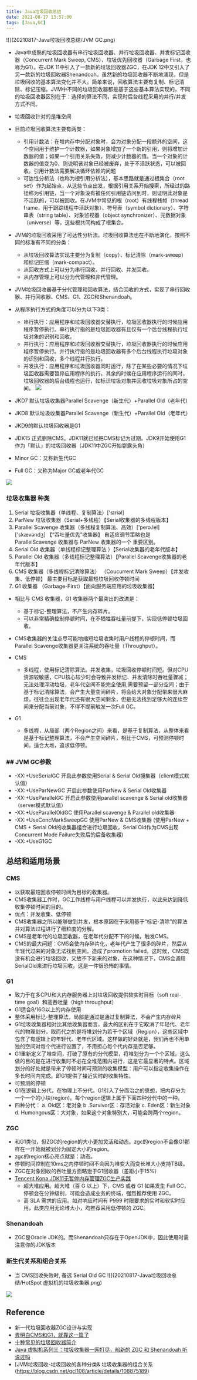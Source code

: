 ```yaml
---
title: Java垃圾回收总结
date: 2021-08-17 13:57:00
tags: [Java,GC]
---
```

![](20210817-Java垃圾回收总结/JVM GC.png)

+ Java中成熟的垃圾回收器有串行垃圾回收器、并行垃圾回收器、并发标记回收器（Concurrent Mark Sweep, CMS）、垃圾优先回收器（Garbage First，也称为G1）。在JDK 11中引入了一款新的垃圾回收器ZGC，在JDK 12中又引入了另一款新的垃圾回收器Shenandoah。虽然新的垃圾回收器不断地涌现，但是垃圾回收的基本算法变化并不大。简单来说，回收算法主要有复制、标记清除、标记压缩。JVM中不同的垃圾回收器都是基于这些基本算法实现的，不同的垃圾回收器区别在于：选择的算法不同，实现时后台线程采用的并行/并发方式不同。

+ 垃圾回收针对的是堆空间

+ 目前垃圾回收算法主要有两类：
	- 引用计数法：在堆内存中分配对象时，会为对象分配一段额外的空间，这个空间用于维护一个计数器，如果对象增加了一个新的引用，则将增加计数器的值；如果一个引用关系失效，则减少计数器的值。当一个对象的计数器的值变为0，则说明该对象已经被废弃，处于不活跃状态，可以被回收。引用计数法需要解决循环依赖的问题
	- 可达性分析法（也称为根引用分析法），基本思路就是通过根集合（root set）作为起始点，从这些节点出发，根据引用关系开始搜索，所经过的路径称为引用链，当一个对象没有被任何引用链访问到时，则证明此对象是不活跃的，可以被回收。在JVM中常见的根（root）有线程栈帧（thread frame，用于跟踪线程中活跃对象）、符号表（symbol dictionary）、字符串表（string table）、对象监视器（object synchronizer）、元数据对象（universe）等，这些根共同构成了根集合。

+ JVM的垃圾回收采用了可达性分析法。垃圾回收算法也在不断地演化，按照不同的标准有不同的分类：
	- 从垃圾回收算法实现主要分为复制（copy）、标记清除（mark-sweep）和标记压缩（mark-compact）。
	- 从回收方式上可以分为串行回收、并行回收、并发回收。
	- 从内存管理上可以分为代管理和非代管理。

+ JVM垃圾回收器基于分代管理和回收算法，结合回收的方式，实现了串行回收器、并行回收器、CMS、G1、ZGC和Shenandoah。

+ 从程序执行方式的角度可以分为以下3类：
	- 串行执行：应用程序和垃圾回收器交替执行，垃圾回收器执行的时候应用程序暂停执行。串行执行指的是垃圾回收器有且仅有一个后台线程执行垃圾对象的识别和回收。
	- 并行执行：应用程序和垃圾回收器交替执行，垃圾回收器执行的时候应用程序暂停执行。并行执行指的是垃圾回收器有多个后台线程执行垃圾对象的识别和回收，多个线程并行执行。
	- 并发执行：应用程序和垃圾回收器同时运行，除了在某些必要的情况下垃圾回收器需要暂停应用程序的执行，其余的时候在应用程序运行的同时，垃圾回收器的后台线程也运行，如标识垃圾对象并回收垃圾对象所占的空间。
![](20210817-Java垃圾回收总结/不同垃圾回收器的并发执行.jpg)

+ JKD7 默认垃圾收集器Parallel Scavenge（新生代）+Parallel Old（老年代）
+ JKD8 默认垃圾收集器Parallel Scavenge（新生代）+Parallel Old（老年代）
+ JKD9的默认垃圾回收器是G1
+ JDK15 正式删除CMS。JDK11就已经把CMS标记为过期。JDK9开始使用G1作为「默认」的垃圾回收器（JDK11中ZGC开始崭露头角）

+ Minor GC：又称新生代GC
+ Full GC：又称为Major GC或老年代GC

![](20210817-Java垃圾回收总结/关于垃圾回收器和内存大小的参考.png)

### 垃圾收集器 种类
1. Serial 垃圾收集器（单线程、复制算法）['sɪriəl]
2. ParNew 垃圾收集器（Serial+多线程）【Serial收集器的多线程版本】
3. Parallel Scavenge 收集器（多线程复制算法、高效）['perə.lel] ['skævəndʒ] 【“吞吐量优先”收集器】
自适应调节策略也是 ParallelScavenge 收集器与 ParNew 收集器的一个
重要区别。
4. Serial Old 收集器（单线程标记整理算法 ）【Serial收集器的老年代版本】
5. Parallel Old 收集器（多线程标记整理算法）【Parallel Scavenge收集器的老年代版本】
6. CMS 收集器（多线程标记清除算法） （Coucurrent Mark Sweep）【并发收集、低停顿】
最主要目标是获取最短垃圾回收停顿时间
7. G1 收集器 （Garbage-First）【面向服务端应用的垃圾收集器】

+ 相比与 CMS 收集器，G1 收集器两个最突出的改进是：
	- 基于标记-整理算法，不产生内存碎片。
	- 可以非常精确控制停顿时间，在不牺牲吞吐量前提下，实现低停顿垃圾回收。

+ CMS收集器的关注点尽可能地缩短垃圾收集时用户线程的停顿时间，而Parallel Scavenge收集器更关注系统的吞吐量（Throughput）。

+ CMS
	- 多线程，使用标记清除算法。并发收集，垃圾回收停顿时间短。但对CPU资源较敏感，CPU核心较少时会导致并发标记、并发清除时吞吐量骤减；无法处理浮动垃圾，老年代空间不能完全使用,需要预留一部分空间；由于基于标记清除算法，会产生大量空间碎片，将会给大对象分配带来很大麻烦，往往会出现老年代还有很大空间剩余，但是无法找到足够大的连续空间来分配当前对象，不得不提前触发一次Full GC。

+ G1
	- 多线程，从局部（两个Region之间）来看，是基于复制算法，从整体来看是基于标记整理算法，不会产生空间碎片，相比于CMS，可预测停顿时间。适合大堆，追求低停顿。

### ## JVM GC参数
+ -XX:+UseSerialGC 开启此参数使用Serial & Serial Old搜集器（client模式默认值）
+ -XX:+UseParNewGC 开启此参数使用ParNew & Serial Old收集器
+ -XX:+UseParallelGC 开启此参数使用parallel scavenge & Serial old收集器（server模式默认值）
+ -XX:+UseParallelOldGC 使用Parallel scavenge & Parallel old收集器
+ -XX:+UseConcMarkSweepGC 使用ParNew & CMS收集器 (使用ParNew + CMS + Serial Old的收集器组合进行垃圾回收，Serial Old作为CMS出现Concurrent Mode Failure失败后的后备收集器)
+ -XX:+UseG1GC

## 总结和适用场景

### CMS
+ 以获取最短回收停顿时间为目标的收集器。
+ CMS收集器工作时，GC工作线程与用户线程可以并发执行，以此来达到降低收集停顿时间的目的。
+ 优点：并发收集、低停顿
+ CMS收集器之所以能够做到并发，根本原因在于采用基于“标记-清除”的算法并对算法过程进行了细粒度的分解。
+ CMS是老年代的垃圾回收器，在老年代分配不下的时候，触发CMS。
+ CMS的最大问题：CMS会使内存碎片化，老年代产生了很多的碎片，然后从年轻代过来的对象无法找到空间，造成了promotion failed。这时候，CMS既没有机会进行垃圾回收，又放不下新来的对象，在这种情况下，CMS会调用SerialOld来进行垃圾回收。这是一件很恐怖的事情。

### G1
+ 致力于在多CPU和大内存服务器上对垃圾回收提供软实时目标（soft real-time goal）和高吞吐量（high throughput）
+ G1适合8/16G以上的内存使用
+ 整体采用标记-整理算法，局部是通过是通过复制算法，不会产生内存碎片
+ G1垃圾收集器相对比其他收集器而言，最大的区别在于它取消了年轻代、老年代的物理划分，取而代之的是将堆划分为若干个区域（Region），这些区域中包含了有逻辑上的年轻代、老年代区域。这样做的好处就是，我们再也不用单独的空间对每个代进行设置了，不用担心每个代内存是否足够。
+ G1重新定义了堆空间，打破了原有的分代模型，将堆划分为一个个区域。这么做的目的是在进行收集时不必在全堆范围内进行，这是它最显著的特点。区域划分的好处就是带来了停顿时间可预测的收集模型：用户可以指定收集操作在多长时间内完成。即G1提供了接近实时的收集特性。
+ 可预测的停顿
+ G1在逻辑上分代，在物理上不分代。G1引入了分而治之的思想，把内存分为一个一个的小块(region)。每个region逻辑上属于下面四种分代中的一种。
+ 四种分代：
	a. Old区：老对象
	b .Survivor区：存活对象
	c. Eden区：新生对象
	d. Humongous区：大对象，如果这个对象特别大，可能会跨两个region。

### ZGC
+ 和G1类似，但ZGC的region的大小更加灵活和动态。zgc的region不会像G1那样在一开始就被划分为固定大小的region。
+ zgc的region核心亮点就是：动态。
+ 停顿时间控制在10ms之内停顿时间不会因为堆变大而变长堆大小支持TB级。
+ ZGC在对象回收的吞吐量方面略逊于G1回收器（差距小于15%）
+ [Tencent Kona JDK11无暂停内存管理ZGC生产实践](https://mp.weixin.qq.com/s/BH7XAuSs4QsseIK-gMeD7A)
	- 超大堆应用。超大堆（百 G 以上）下，CMS 或者 G1 如果发生 Full GC，停顿会在分钟级别，可能会造成业务的终端，强烈推荐使用 ZGC。
	- 高 SLA 需求的应用。如对响应时间有 P999 时限要求的实时和软实时应用，此类应用无论堆大小，均推荐采用低停顿的 ZGC。

### Shenandoah
+ ZGC是Oracle JDK的。而Shenandoah只存在于OpenJDK中，因此使用时需注意你的JDK版本

### 新生代关系和组合关系
+ 当 CMS回收失败时, 备选 Serial Old GC
![](20210817-Java垃圾回收总结/HotSpot 虚拟机的垃圾收集器.png)

![](20210817-Java垃圾回收总结/G1_ZGC_Shenandoah.jpg)



## Reference
+ 新一代垃圾回收器ZGC设计与实现
+ [弄明白CMS和G1，就靠这一篇了](https://www.cnblogs.com/heyonggang/p/11718170.html)
+ [十种常见的垃圾回收器简介](https://blog.csdn.net/lyy9902/article/details/111504800)
+ [Java 虚拟机系列三：垃圾收集器一网打尽，船新的 ZGC 和 Shenandoah 听说过吗](https://segmentfault.com/a/1190000021786789)
+ [JVM垃圾回收-垃圾回收的各种分类& 垃圾收集器的组合关系(https://blog.csdn.net/qcl108/article/details/108875189)